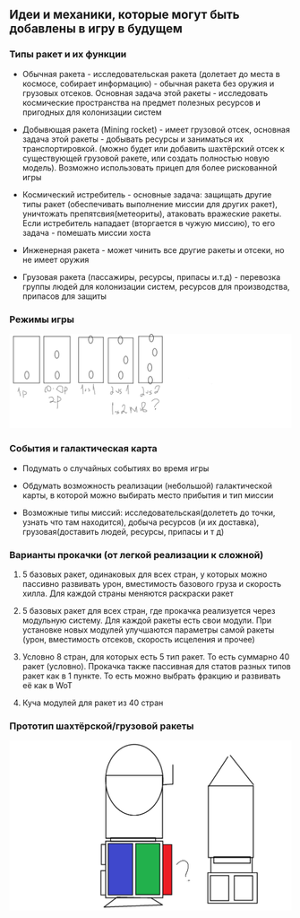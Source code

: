 ## Идеи и механики, которые могут быть добавлены в игру в будущем

### Типы ракет и их функции

- Обычная ракета - исследовательская ракета (долетает до места в космосе, собирает информацию) - обычная ракета без оружия и грузовых отсеков. Основная задача этой ракеты - исследовать космические пространства на предмет полезных ресурсов и пригодных для колонизации систем

- Добывющая ракета (Mining rocket) - имеет грузовой отсек, основная задача этой ракеты - добывать ресурсы и заниматься их транспортировкой. (можно будет или добавить шахтёрский отсек к существующей грузовой ракете, или создать полностью новую модель). Возможно использовать прицеп для более рискованной игры 

- Космический истребитель - основные задача: защищать другие типы ракет (обеспечивать выполнение миссии для других ракет), уничтожать препятсвия(метеориты), атаковать вражеские ракеты. Если истребитель нападает (вторгается в чужую миссию), то его задача - помешать миссии хоста 

- Инженерная ракета - может чинить все другие ракеты и отсеки, но не имеет оружия

- Грузовая ракета (пассажиры, ресурсы, припасы и.т.д) - перевозка группы людей для колонизации систем, ресурсов для производства, припасов для защиты

### Режимы игры

![PlayerModes](assets/rocket-player-mode.png)

### События и галактическая карта

- Подумать о случайных событиях во время игры

- Обдумать возможность реализации (небольшой) галактической карты, в которой можно выбирать место прибытия и тип миссии
  
- Возможные типы миссий: исследовательская(долететь до точки, узнать что там находится), добыча ресурсов (и их доставка), грузовая(доставить людей, ресурсы, припасы и т д)

### Варианты прокачки (от легкой реализации к сложной)

1. 5 базовых ракет, одинаковых для всех стран, у которых можно пассивно развивать урон, вместимость базового груза и скорость хилла. Для каждой страны меняются раскраски ракет

2. 5 базовых ракет для всех стран, где прокачка реализуется через модульную систему. Для каждой ракеты есть свои модули. При установке новых модулей улучшаются параметры самой ракеты (урон, вместимость отсеков, скорость исцеления и прочее)

3. Условно 8 стран, для которых есть 5 тип ракет. То есть суммарно 40 ракет (условно). Прокачка также пассивная для статов разных типов ракет как в 1 пункте. То есть можно выбрать фракцию и развивать её как в WoT

4. Куча модулей для ракет из 40 стран

### Прототип шахтёрской/грузовой ракеты

![CargoShips](assets/cargo-ship-versions.png)